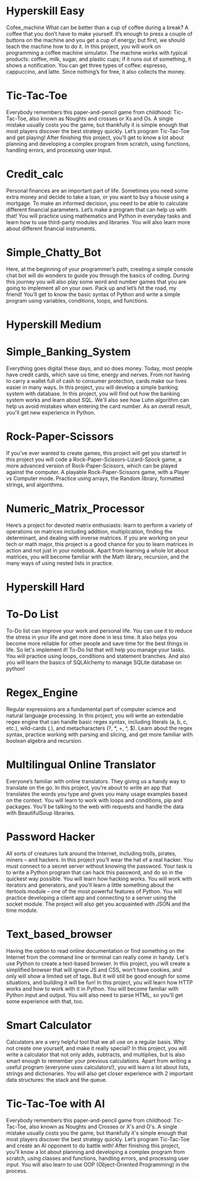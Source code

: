 # Hyperskill Easy #

Cofee_machine
  What can be better than a cup of coffee during a break? A coffee that you don’t have to make yourself. It’s enough to press a couple of buttons on the machine and you get a cup of energy; but first, we should teach the machine how to do it. In this project, you will work on programming a coffee machine simulator. The machine works with typical products: coffee, milk, sugar, and plastic cups; if it runs out of something, it shows a notification. You can get three types of coffee: espresso, cappuccino, and latte. Since nothing’s for free, it also collects the money.

# Tic-Tac-Toe
  Everybody remembers this paper-and-pencil game from childhood: Tic-Tac-Toe, also known as Noughts and crosses or Xs and Os. A single mistake usually costs you the game, but thankfully it is simple enough that most players discover the best strategy quickly. Let’s program Tic-Tac-Toe and get playing!
  After finishing this project, you'll get to know a lot about planning and developing a complex program from scratch, using functions, handling errors, and processing user input.

# Credit_calc
  Personal finances are an important part of life. Sometimes you need some extra money and decide to take a loan, or you want to buy a house using a mortgage. To make an informed decision, you need to be able to calculate different financial parameters. Let’s make a program that can help us with that!
   You will practice using mathematics and Python in everyday tasks and learn how to use third-party modules and libraries. You will also learn more about different financial instruments.
   
# Simple_Chatty_Bot
  Here, at the beginning of your programmer’s path, creating a simple console chat bot will do wonders to guide you through the basics of coding. During this journey you will also play some word and number games that you are going to implement all on your own. Pack up and let’s hit the road, my friend!
  You’ll get to know the basic syntax of Python and write a simple program using variables, conditions, loops, and functions.
 

# Hyperskill Medium

# Simple_Banking_System
  Everything goes digital these days, and so does money. Today, most people have credit cards, which save us time, energy and nerves. From not having to carry a wallet full of cash to consumer protection, cards make our lives easier in many ways. In this project, you will develop a simple banking system with database.
  In this project, you will find out how the banking system works and learn about SQL. We'll also see how Luhn algorithm can help us avoid mistakes when entering the card number. As an overall result, you'll get new experience in Python.
  
# Rock-Paper-Scissors
  If you’ve ever wanted to create games, this project will get you started! In this project you will code a Rock-Paper-Scissors-Lizard-Spock game, a more advanced version of Rock-Paper-Scissors, which can be played against the computer.
  A playable Rock-Paper-Scissors game, with a Player vs Computer mode. Practice using arrays, the Random library, formatted strings, and algorithms.
  
# Numeric_Matrix_Processor
  Here’s a project for devoted matrix enthusiasts: learn to perform a variety of operations on matrices including addition, multiplication, finding the determinant, and dealing with inverse matrices. If you are working on your tech or math major, this project is a good chance for you to learn matrices in action and not just in your notebook.
  Apart from learning a whole lot about matrices, you will become familiar with the Math library, recursion, and the many ways of using nested lists in practice.
  
 
# Hyperskill Hard

# To-Do List
  To-Do list can improve your work and personal life. You can use it to reduce the stress in your life and get more done in less time. It also helps you become more reliable for other people and save time for the best things in life. So let's implement it!
  To-Do list that will help you manage your tasks. You will practice using loops, conditions and statement branches. And also you will learn the basics of SQLAlchemy to manage SQLite database on python!
  
# Regex_Engine
  Regular expressions are a fundamental part of computer science and natural language processing. In this project, you will write an extendable regex engine that can handle basic regex syntax, including literals (a, b, c, etc.), wild-cards (.), and metacharacters (?, *, +, ^, $).
  Learn about the regex syntax, practice working with parsing and slicing, and get more familiar with boolean algebra and recursion.

# Multilingual Online Translator
  Everyone’s familiar with online translators. They giving us a handy way to translate on the go. In this project, you’re about to write an app that translates the words you type and gives you many usage examples based on the context.
  You will learn to work with loops and conditions, pip and packages. You’ll be talking to the web with requests and handle the data with BeautifulSoup libraries.
  
# Password Hacker
  All sorts of creatures lurk around the Internet, including trolls, pirates, miners – and hackers. In this project you’ll wear the hat of a real hacker. You must connect to a secret server without knowing the password. Your task is to write a Python program that can hack this password, and do so in the quickest way possible.
  You will learn how hacking works. You will work with iterators and generators, and you’ll learn a little something about the itertools module – one of the most powerful features of Python. You will practice developing a client app and connecting to a server using the socket module. The project will also get you acquainted with JSON and the time module.
  
# Text_based_browser
  Having the option to read online documentation or find something on the Internet from the command line or terminal can really come in handy. Let's use Python to create a text-based browser. In this project, you will create a simplified browser that will ignore JS and CSS, won't have cookies, and only will show a limited set of tags. But it will still be good enough for some situations, and building it will be fun!
    In this project, you will learn how HTTP works and how to work with it in Python. You will become familiar with Python input and output. You will also need to parse HTML, so you'll get some experience with that, too.
    
# Smart Calculator
  Calculators are a very helpful tool that we all use on a regular basis. Why not create one yourself, and make it really special? In this project, you will write a calculator that not only adds, subtracts, and multiplies, but is also smart enough to remember your previous calculations.
    Apart from writing a useful program (everyone uses calculators!), you will learn a lot about lists, strings and dictionaries. You will also get closer experience with 2 important data structures: the stack and the queue.
    
# Tic-Tac-Toe with AI
  Everybody remembers this paper-and-pencil game from childhood: Tic-Tac-Toe, also known as Noughts and Crosses or X's and O's. A single mistake usually costs you the game, but thankfully it's simple enough that most players discover the best strategy quickly. Let’s program Tic-Tac-Toe and create an AI opponent to do battle with!
  After finishing this project, you'll know a lot about planning and developing a complex program from scratch, using classes and functions, handling errors, and processing user input. You will also learn to use OOP (Object-Oriented Programming) in the process.
